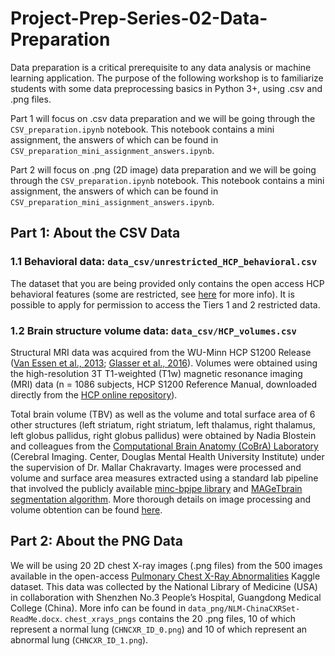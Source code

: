 # Project-Prep-Series-02-Data-Preparation
Data preparation is a critical prerequisite to any data analysis or machine learning application. The purpose of the following workshop is to familiarize students with some data preprocessing basics in Python 3+, using .csv and .png files.

Part 1 will focus on .csv data preparation and we will be going through the `CSV_preparation.ipynb` notebook. This notebook contains a mini assignment, the answers of which can be found in `CSV_preparation_mini_assignment_answers.ipynb`.

Part 2 will focus on .png (2D image) data preparation and we will be going through the `CSV_preparation.ipynb` notebook. This notebook contains a mini assignment, the answers of which can be found in `CSV_preparation_mini_assignment_answers.ipynb`.

## Part 1: About the CSV Data

### 1.1 Behavioral data: `data_csv/unrestricted_HCP_behavioral.csv`

The dataset that you are being provided only contains the open access HCP behavioral features (some are restricted, see [here](https://wiki.humanconnectome.org/display/PublicData/HCP-YA+Data+Dictionary-+Updated+for+the+1200+Subject+Release#HCPYADataDictionaryUpdatedforthe1200SubjectRelease-Instrument:Demographics) for more info). It is possible to apply for permission to access the Tiers 1 and 2 restricted data.

### 1.2 Brain structure volume data: `data_csv/HCP_volumes.csv`

Structural MRI data was acquired from the WU-Minn HCP S1200 Release ([Van Essen et al., 2013](https://pubmed.ncbi.nlm.nih.gov/23684880/); [Glasser et al., 2016](https://pubmed.ncbi.nlm.nih.gov/27571196/)). Volumes were obtained using the high-resolution 3T T1-weighted (T1w) magnetic resonance imaging (MRI) data (n = 1086 subjects, HCP S1200 Reference Manual, downloaded directly from the [HCP online repository](https://db.humanconnectome.org/data/projects/HCP_1200)).

Total brain volume (TBV) as well as the volume and total surface area of 6 other structures (left striatum, right striatum, left thalamus, right thalamus, left globus pallidus, right globus pallidus) were obtained by Nadia Blostein and colleagues from the [Computational Brain Anatomy (CoBrA) Laboratory](https://cobralab.ca/) (Cerebral Imaging. Center, Douglas Mental Health University Institute) under the supervision of Dr. Mallar Chakravarty. Images were processed and volume and surface area measures extracted using a standard lab pipeline that involved the publicly available [minc-bpipe library](https://github.com/CoBrALab/minc-bpipe-library) and [MAGeTbrain segmentation algorithm](https://github.com/CobraLab/MAGeTbrain). More thorough details on image processing and volume obtention can be found [here](https://www.biorxiv.org/content/10.1101/2022.04.11.487874v1).

## Part 2: About the PNG Data

We will be using 20 2D chest X-ray images (.png files) from the 500 images available in the open-access [Pulmonary Chest X-Ray Abnormalities](https://www.kaggle.com/kmader/pulmonary-chest-xray-abnormalities) Kaggle dataset. This data was collected by the National Library of Medicine (USA) in collaboration with Shenzhen No.3 People’s Hospital, Guangdong Medical College (China). More info can be found in `data_png/NLM-ChinaCXRSet-ReadMe.docx`. `chest_xrays_pngs` contains the 20 .png files, 10 of which represent a normal lung (`CHNCXR_ID_0.png`) and 10 of which represent an abnormal lung (`CHNCXR_ID_1.png`).

